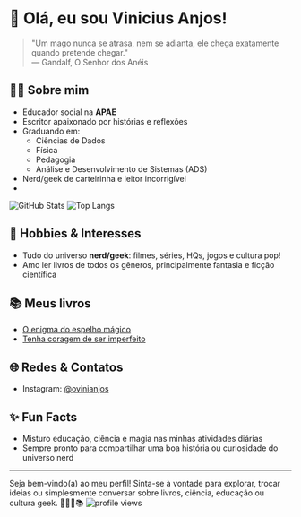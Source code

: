 # 👋 Olá, eu sou Vinicius Anjos!

> "Um mago nunca se atrasa, nem se adianta, ele chega exatamente quando pretende chegar."  
> — Gandalf, O Senhor dos Anéis

## 👨‍🏫 Sobre mim

- Educador social na **APAE**
- Escritor apaixonado por histórias e reflexões
- Graduando em:
  - Ciências de Dados
  - Física
  - Pedagogia
  - Análise e Desenvolvimento de Sistemas (ADS)
- Nerd/geek de carteirinha e leitor incorrigível
- 
<img src="https://github-readme-stats.vercel.app/api?username=vanjosa&show_icons=true" alt="GitHub Stats" />
<img src="https://github-readme-stats.vercel.app/api/top-langs/?username=vanjosa&layout=compact" alt="Top Langs" />


## 🚀 Hobbies & Interesses

- Tudo do universo **nerd/geek**: filmes, séries, HQs, jogos e cultura pop!
- Amo ler livros de todos os gêneros, principalmente fantasia e ficção científica

## 📚 Meus livros

- [O enigma do espelho mágico](https://loja.uiclap.com/titulo/ua35763/)
- [Tenha coragem de ser imperfeito](https://loja.uiclap.com/titulo/ua38531/)

## 🌐 Redes & Contatos

- Instagram: [@ovinianjos](https://www.instagram.com/ovinianjos/)

## ✨ Fun Facts

- Misturo educação, ciência e magia nas minhas atividades diárias
- Sempre pronto para compartilhar uma boa história ou curiosidade do universo nerd

---

Seja bem-vindo(a) ao meu perfil! Sinta-se à vontade para explorar, trocar ideias ou simplesmente conversar sobre livros, ciência, educação ou cultura geek. 🚀🧙‍♂️📚 <img src="https://komarev.com/ghpvc/?username=vanjosa&label=Visits" alt="profile views" />
